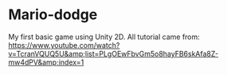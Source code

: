 # Mario-dodge
My first basic game using Unity 2D. All tutorial came from: https://www.youtube.com/watch?v=TcranVQUQ5U&amp;list=PLgOEwFbvGm5o8hayFB6skAfa8Z-mw4dPV&amp;index=1
